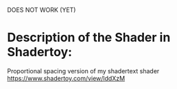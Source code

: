 
DOES NOT WORK (YET)

# Description of the Shader in Shadertoy:
Proportional spacing version of my shadertext shader https://www.shadertoy.com/view/lddXzM

